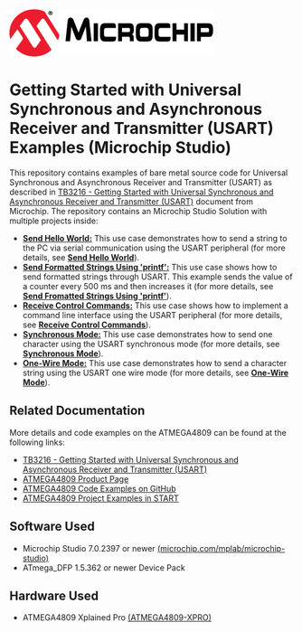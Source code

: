 [![MCHP](images/microchip.png)](https://www.microchip.com)

# Getting Started with Universal Synchronous and Asynchronous Receiver and Transmitter (USART) Examples (Microchip Studio)

  This repository contains examples of bare metal source code for Universal Synchronous and Asynchronous Receiver and Transmitter (USART) as described in [TB3216 - Getting Started with Universal Synchronous and Asynchronous Receiver and Transmitter (USART)](https://ww1.microchip.com/downloads/en/Appnotes/TB3216-Getting-Started-with-USART-DS90003216.pdf) document from Microchip. The repository contains an Microchip Studio Solution with multiple projects inside:

  * [<strong>Send Hello World:</strong>](Send_Hello_World) This use case demonstrates how to send a string to the PC via serial communication using the USART peripheral (for more details, see [<strong>Send Hello World</strong>](Send_Hello_World)).
  * [<strong>Send Formatted Strings Using 'printf':</strong>](Send_Formatted_String_Using_Printf) This use case shows how to send formatted strings through USART. This example sends the value of a counter every 500 ms and then increases it (for more details, see [<strong> Send Fromatted Strings Using 'printf'</strong>](Send_Formatted_String_Using_Printf)).
  * [<strong>Receive Control Commands:</strong>](Receive_Control_Commands) This use case shows how to implement a command line interface using the USART peripheral (for more details, see [<strong>Receive Control Commands</strong>](Receive_Control_Commands)).
  * [<strong>Synchronous Mode:</strong>](Synchronous_Mode) This use case demonstrates how to send one character using the USART synchronous mode (for more details, see [<strong>Synchronous Mode</strong>](Synchronous_Mode)).
  * [<strong>One-Wire Mode:</strong>](One_Wire_Mode) This use case demonstrates how to send a character string using the USART one wire mode (for more details, see [<strong>One-Wire Mode</strong>](One_Wire_Mode)).
  
## Related Documentation
More details and code examples on the ATMEGA4809 can be found at the following links:
- [TB3216 - Getting Started with Universal Synchronous and Asynchronous Receiver and Transmitter (USART)](https://ww1.microchip.com/downloads/en/Appnotes/TB3216-Getting-Started-with-USART-DS90003216.pdf)
- [ATMEGA4809 Product Page](https://www.microchip.com/wwwproducts/en/ATMEGA4809)
- [ATMEGA4809 Code Examples on GitHub](https://github.com/microchip-pic-avr-examples?q=atmega4809)
- [ATMEGA4809 Project Examples in START](https://start.atmel.com/#examples/ATMEGA4809XplainedPro)


## Software Used
- Microchip Studio 7.0.2397 or newer [(microchip.com/mplab/microchip-studio)](https://www.microchip.com/mplab/microchip-studio)
- ATmega_DFP 1.5.362 or newer Device Pack


## Hardware Used
- ATMEGA4809 Xplained Pro [(ATMEGA4809-XPRO)](https://www.microchip.com/developmenttools/ProductDetails/ATMEGA4809-XPRO)
